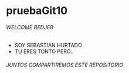 # pruebaGit10
###### WELCOME REDJEB
  * SOY SEBASTIAN HURTADO
  * TU ERES TONTO PERO..
###### JUNTOS COMPARTIREMOS ESTE REPOSITORIO
